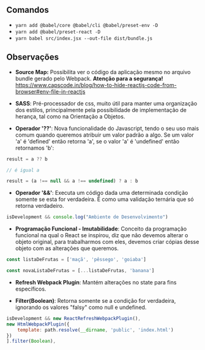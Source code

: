 ## Comandos

* `yarn add @babel/core @babel/cli @babel/preset-env -D`
* `yarn add @babel/preset-react -D`
* `yarn babel src/index.jsx --out-file dist/bundle.js`
## Observações

* **Source Map:** Possibilita ver o código da aplicação mesmo no arquivo bundle gerado pelo Webpack. **Atenção para a segurança!** <https://www.capscode.in/blog/how-to-hide-reactjs-code-from-browser#env-file-in-reactjs>

* **SASS**: Pré-processador de css, muito útil para manter uma organização dos estilos, principalmente pela possibilidade de implementação de herança, tal como na Orientação a Objetos.

* **Operador '??'**: Nova funcionalidade do Javascript, tendo o seu uso mais comum quando queremos atribuir um valor padrão a algo. Se um valor 'a' é 'defined' então retorna 'a', se o valor 'a' é 'undefined' então retornamos 'b': 

```js
result = a ?? b 

// é igual a

result = (a !== null && a !== undefined) ? a : b
```

* **Operador '&&'**: Executa um código dada uma determinada condição somente se esta for verdadeira. É como uma validação ternária que só retorna verdadeiro.

```js
isDevelopment && console.log("Ambiente de Desenvolvimento")
```

* **Programação Funcional - Imutabilidade**: Conceito da programação funcional na qual o React se inspirou, diz que não devemos alterar o objeto original, para trabalharmos com eles, devemos criar cópias desse objeto com as alterações que queremos.

```js
const listaDeFrutas = ['maçã', 'pêssego', 'goiaba']

const novaListaDeFrutas = [...listaDeFrutas, 'banana']
```

* **Refresh Webpack Plugin**: Mantém alterações no state para fins específicos.

* **Filter(Boolean)**: Retorna somente se a condição for verdadeira, ignorando os valores "falsy" como null e undefined.

```js
isDevelopment && new ReactRefreshWebpackPlugin(), 
new HtmlWebpackPlugin({
    template: path.resolve(__dirname, 'public', 'index.html')
})
].filter(Boolean),
```

